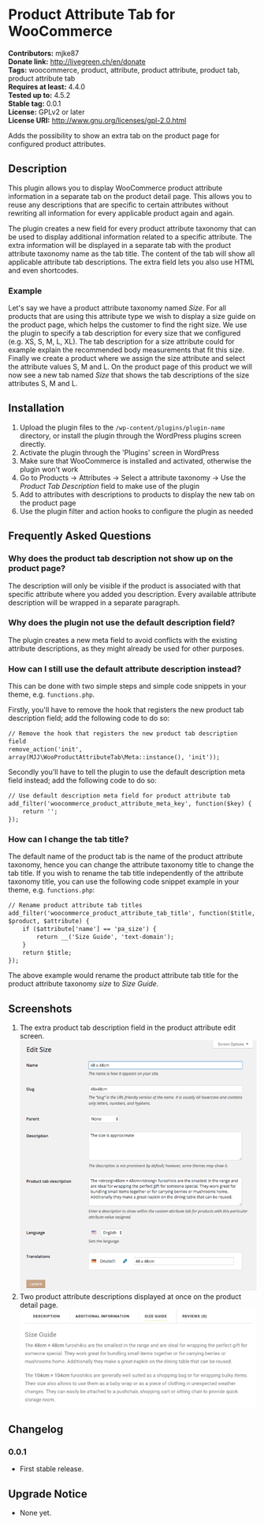 # Product Attribute Tab for WooCommerce #
**Contributors:** mjke87  
**Donate link:** http://livegreen.ch/en/donate  
**Tags:** woocommerce, product, attribute, product attribute, product tab, product attribute tab  
**Requires at least:** 4.4.0  
**Tested up to:** 4.5.2  
**Stable tag:** 0.0.1  
**License:** GPLv2 or later  
**License URI:** http://www.gnu.org/licenses/gpl-2.0.html  

Adds the possibility to show an extra tab on the product page for configured product attributes.

## Description ##

This plugin allows you to display WooCommerce product attribute information in a separate tab on the product detail page. This allows you to reuse any descriptions that are specific to certain attributes without rewriting all information for every applicable product again and again. 

The plugin creates a new field for every product attribute taxonomy that can be used to display additional information related to a specific attribute. The extra information will be displayed in a separate tab with the product attribute taxonomy name as the tab title. The content of the tab will show all applicable attribute tab descriptions. The extra field lets you also use HTML and even shortcodes.

### Example ###
Let's say we have a product attribute taxonomy named *Size*. For all products that are using this attribute type we wish to display a size guide on the product page, which helps the customer to find the right size. We use the plugin to specify a tab description for every size that we configured (e.g. XS, S, M, L, XL). The tab description for a size attribute could for example explain the recommended body measurements that fit this size. Finally we create a product where we assign the size attribute and select the attribute values S, M and L. On the product page of this product we will now see a new tab named *Size* that shows the tab descriptions of the size attributes S, M and L.

## Installation ##

1. Upload the plugin files to the `/wp-content/plugins/plugin-name` directory, or install the plugin through the WordPress plugins screen directly.
1. Activate the plugin through the 'Plugins' screen in WordPress
1. Make sure that WooCommerce is installed and activated, otherwise the plugin won't work
1. Go to Products -> Attributes -> Select a attribute taxonomy -> Use the *Product Tab Description* field to make use of the plugin
1. Add to attributes with descriptions to products to display the new tab on the product page
1. Use the plugin filter and action hooks to configure the plugin as needed

## Frequently Asked Questions ##

### Why does the product tab description not show up on the product page? ###

The description will only be visible if the product is associated with that specific attribute where you added you description. Every available attribute description will be wrapped in a separate paragraph.

### Why does the plugin not use the default description field? ###

The plugin creates a new meta field to avoid conflicts with the existing attribute descriptions, as they might already be used for other purposes.

### How can I still use the default attribute description instead? ###

This can be done with two simple steps and simple code snippets in your theme, e.g. `functions.php`.

Firstly, you'll have to remove the hook that registers the new product tab description field; add the following code to do so:

    // Remove the hook that registers the new product tab description field
    remove_action('init', array(MJJ\WooProductAttributeTab\Meta::instance(), 'init'));

Secondly you'll have to tell the plugin to use the default description meta field instead; add the following code to do so:

    // Use default description meta field for product attribute tab
    add_filter('woocommerce_product_attribute_meta_key', function($key) {
        return '';
    });

### How can I change the tab title? ###
The default name of the product tab is the name of the product attribute taxonomy, hence you can change the attribute taxonomy title to change the tab title. If you wish to rename the tab title independently of the attribute taxonomy title, you can use the following code snippet example in your theme, e.g. `functions.php`:

    // Rename product attribute tab titles
    add_filter('woocommerce_product_attribute_tab_title', function($title, $product, $attribute) {
        if ($attribute['name'] == 'pa_size') {
            return __('Size Guide', 'text-domain');
        }
        return $title;
    });

The above example would rename the product attribute tab title for the product attribute taxonomy *size* to *Size Guide*.

## Screenshots ##

1. The extra product tab description field in the product attribute edit screen.
 ![The extra product tab description field in the product attribute edit screen.](assets/screenshot-1.png)
1. Two product attribute descriptions displayed at once on the product detail page.
 ![Two product attribute descriptions displayed at once on the product detail page.](assets/screenshot-2.png)

## Changelog ##

### 0.0.1 ###

* First stable release.

## Upgrade Notice ##

* None yet.

